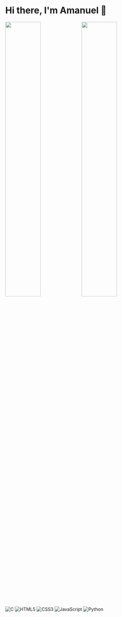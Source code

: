 # Hi there, I'm Amanuel 👋

<img align="left" width="47%" src="https://github-readme-stats.vercel.app/api?username=g00f3r1&show_icons=true&theme=radical">
<img align="left" width="47%" src="https://github-readme-stats.vercel.app/api/top-langs/?username=g00f3r1&layout=compact">

![C](https://img.shields.io/badge/c-%2300599C.svg?style=for-the-badge&logo=c&logoColor=white)
![HTML5](https://img.shields.io/badge/html5-%23E34F26.svg?style=for-the-badge&logo=html5&logoColor=white)
![CSS3](https://img.shields.io/badge/css3-%231572B6.svg?style=for-the-badge&logo=css3&logoColor=white)
![JavaScript](https://img.shields.io/badge/javascript-%23323330.svg?style=for-the-badge&logo=javascript&logoColor=%23F7DF1E)
![Python](https://img.shields.io/badge/python-3670A0?style=for-the-badge&logo=python&logoColor=ffdd54)
